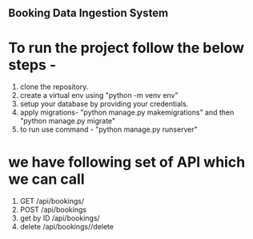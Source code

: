 ## Booking Data Ingestion System

# To run the project follow the below steps - 

1. clone the repository.
2. create a virtual env using "python -m venv env"
3. setup your database by providing your credentials.
4. apply migrations- "python manage.py makemigrations" and then "python manage.py migrate"
5. to run use command - "python manage.py runserver"

# we have following set of API which we can call

1. GET /api/bookings/
2. POST /api/bookings
3. get by ID /api/bookings/<ID>
4. delete /api/bookings/<ID>/delete
    

